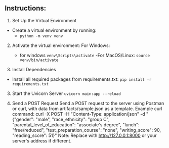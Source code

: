 ## Instructions:
1. Set Up the Virtual Environment
- Create a virtual environment by running:
   - `python -m venv venv `
2. Activate the virtual environment:
For Windows:
   - for windows 
        `venv\Scripts\activate` 
   -For MacOS/Linux:
        `source venv/bin/activate`

2. Install Dependencies
- Install all required packages from requirements.txt:
    `pip install -r requirements.txt`

3. Start the Uvicorn Server
    `uvicorn main:app --reload`

4. Send a POST Request
Send a POST request to the server using Postman or curl, with data from artifacts/sample.json as a template.
    Example curl command:
    curl -X POST <localhost address> -H "Content-Type: application/json" -d "{\"gender\": \"male\", \"race_ethnicity\": \"group C\", \"parental_level_of_education\": \"associate's degree\", \"lunch\": \"free/reduced\", \"test_preparation_course\": \"none\", \"writing_score\": 90, \"reading_score\": 51}"
Note: Replace <localhost address> with http://127.0.0.1:8000 or your server's address if different.

